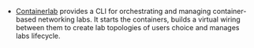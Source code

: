 - [Containerlab](https://containerlab.dev/) provides a CLI for orchestrating and managing container-based networking labs. It starts the containers, builds a virtual wiring between them to create lab topologies of users choice and manages labs lifecycle.